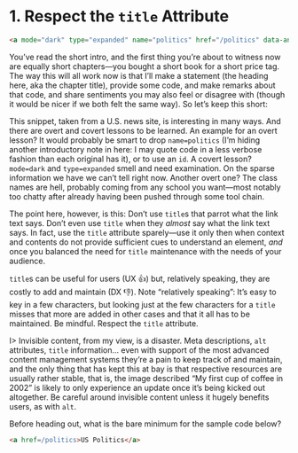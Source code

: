 # 1. Respect the `title` Attribute

```html
<a mode="dark" type="expanded" name="politics" href="/politics" data-analytics="header_expanded-nav" title="visit the US Politics section" class="nav-linksstyles__Link-sc-1tike8v-0 nav-linksstyles__SectionLink-sc-1tike8v-4 bwVECJ">US Politics</a>
```

You’ve read the short intro, and the first thing you’re about to witness now are equally short chapters—you bought a short book for a short price tag. The way this will all work now is that I’ll make a statement (the heading here, aka the chapter title), provide some code, and make remarks about that code, and share sentiments you may also feel or disagree with (though it would be nicer if we both felt the same way). So let’s keep this short:

This snippet, taken from a U.S. news site, is interesting in many ways. And there are overt and covert lessons to be learned. An example for an overt lesson? It would probably be smart to drop `name=politics` (I’m hiding another introductory note in here: I may quote code in a less verbose fashion than each original has it), or to use an `id`. A covert lesson? `mode=dark` and `type=expanded` smell and need examination. On the sparse information we have we can’t tell right now. Another overt one? The class names are hell, probably coming from any school you want—most notably too chatty after already having been pushed through some tool chain.

The point here, however, is this: Don’t use `title`s that parrot what the link text says. Don’t even use `title` when they _almost_ say what the link text says. In fact, use the `title` attribute sparely—use it only then when context and contents do not provide sufficient cues to understand an element, _and_ once you balanced the need for `title` maintenance with the needs of your audience.

`title`s can be useful for users (UX 👍) but, relatively speaking, they are costly to add and maintain (DX 👎). Note “relatively speaking”: It’s easy to key in a few characters, but looking just at the few characters for a `title` misses that more are added in other cases and that it all has to be maintained. Be mindful. Respect the `title` attribute.

I> Invisible content, from my view, is a disaster. Meta descriptions, `alt` attributes, `title` information… even with support of the most advanced content management systems they’re a pain to keep track of and maintain, and the only thing that has kept this at bay is that respective resources are usually rather stable, that is, the image described “My first cup of coffee in 2002” is likely to only experience an update once it’s being kicked out altogether. Be careful around invisible content unless it hugely benefits users, as with `alt`. 

Before heading out, what is the bare minimum for the sample code below?

```html
<a href=/politics>US Politics</a>
```